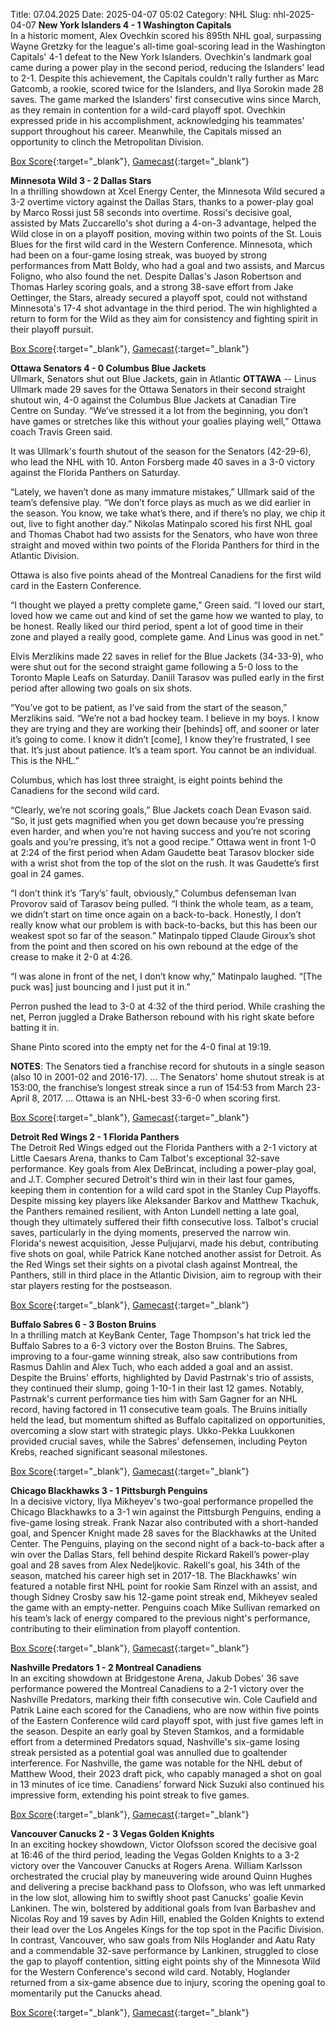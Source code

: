 Title: 07.04.2025
Date: 2025-04-07 05:02
Category: NHL 
Slug: nhl-2025-04-07 
**New York Islanders 4 - 1 Washington Capitals**  
In a historic moment, Alex Ovechkin scored his 895th NHL goal, surpassing Wayne Gretzky for the league's all-time goal-scoring lead in the Washington Capitals' 4-1 defeat to the New York Islanders. Ovechkin's landmark goal came during a power play in the second period, reducing the Islanders' lead to 2-1. Despite this achievement, the Capitals couldn't rally further as Marc Gatcomb, a rookie, scored twice for the Islanders, and Ilya Sorokin made 28 saves. The game marked the Islanders' first consecutive wins since March, as they remain in contention for a wild-card playoff spot. Ovechkin expressed pride in his accomplishment, acknowledging his teammates' support throughout his career. Meanwhile, the Capitals missed an opportunity to clinch the Metropolitan Division. 

[Box Score](/gamecenter/wsh-vs-nyi/2025/04/06/2024021222){:target="_blank"}, [Gamecast](https://www.nhl.com/news/washington-capitals-new-york-islanders-game-recap-april-6){:target="_blank"}<br>

**Minnesota Wild 3 - 2 Dallas Stars**  
In a thrilling showdown at Xcel Energy Center, the Minnesota Wild secured a 3-2 overtime victory against the Dallas Stars, thanks to a power-play goal by Marco Rossi just 58 seconds into overtime. Rossi's decisive goal, assisted by Mats Zuccarello's shot during a 4-on-3 advantage, helped the Wild close in on a playoff position, moving within two points of the St. Louis Blues for the first wild card in the Western Conference. Minnesota, which had been on a four-game losing streak, was buoyed by strong performances from Matt Boldy, who had a goal and two assists, and Marcus Foligno, who also found the net. Despite Dallas's Jason Robertson and Thomas Harley scoring goals, and a strong 38-save effort from Jake Oettinger, the Stars, already secured a playoff spot, could not withstand Minnesota's 17-4 shot advantage in the third period. The win highlighted a return to form for the Wild as they aim for consistency and fighting spirit in their playoff pursuit. 

[Box Score](/gamecenter/dal-vs-min/2025/04/06/2024021223){:target="_blank"}, [Gamecast](https://www.nhl.com/news/dallas-stars-minnesota-wild-game-recap-april-6){:target="_blank"}<br>

**Ottawa Senators 4 - 0 Columbus Blue Jackets**  
Ullmark, Senators shut out Blue Jackets, gain in Atlantic
 **OTTAWA** \-\- <forge-entity title="Linus Ullmark" slug="linus-ullmark-8476999" code="player">Linus Ullmark</forge-entity> made 29 saves for the Ottawa Senators in their second straight shutout win, 4-0 against the Columbus Blue Jackets at Canadian Tire Centre on Sunday. 
“We’ve stressed it a lot from the beginning, you don’t have games or stretches like this without your goalies playing well,” Ottawa coach Travis Green said.

It was Ullmark's fourth shutout of the season for the Senators (42-29-6), who lead the NHL with 10. <forge-entity title="Anton Forsberg" slug="anton-forsberg-8476341" code="player">Anton Forsberg</forge-entity> made 40 saves in a 3-0 victory against the Florida Panthers on Saturday.

“Lately, we haven’t done as many immature mistakes,” Ullmark said of the team’s defensive play. “We don’t force plays as much as we did earlier in the season. You know, we take what’s there, and if there’s no play, we chip it out, live to fight another day.” 
<forge-entity title="Nikolas Matinpalo" slug="nikolas-matinpalo-8484321" code="player">Nikolas Matinpalo</forge-entity> scored his first NHL goal and <forge-entity title="Thomas Chabot" slug="thomas-chabot-8478469" code="player">Thomas Chabot</forge-entity> had two assists for the Senators, who have won three straight and moved within two points of the Florida Panthers for third in the Atlantic Division.

Ottawa is also five points ahead of the Montreal Canadiens for the first wild card in the Eastern Conference.

“I thought we played a pretty complete game,” Green said. “I loved our start, loved how we came out and kind of set the game how we wanted to play, to be honest. Really liked our third period, spent a lot of good time in their zone and played a really good, complete game. And Linus was good in net.”

<forge-entity title="Elvis Merzlikins" slug="elvis-merzlikins-8478007" code="player">Elvis Merzlikins</forge-entity> made 22 saves in relief for the Blue Jackets (34-33-9), who were shut out for the second straight game following a 5-0 loss to the Toronto Maple Leafs on Saturday. <forge-entity title="Daniil Tarasov" slug="daniil-tarasov-8476549" code="player">Daniil Tarasov</forge-entity> was pulled early in the first period after allowing two goals on six shots.

“You’ve got to be patient, as I’ve said from the start of the season,” Merzlikins said. “We’re not a bad hockey team. I believe in my boys. I know they are trying and they are working their \[behinds\] off, and sooner or later it’s going to come. I know it didn’t \[come\], I know they’re frustrated, I see that. It’s just about patience. It’s a team sport. You cannot be an individual. This is the NHL.”

Columbus, which has lost three straight, is eight points behind the Canadiens for the second wild card.

“Clearly, we’re not scoring goals,” Blue Jackets coach Dean Evason said. “So, it just gets magnified when you get down because you’re pressing even harder, and when you’re not having success and you’re not scoring goals and you’re pressing, it’s not a good recipe.” 
Ottawa went in front 1-0 at 2:24 of the first period when <forge-entity title="Adam Gaudette" slug="adam-gaudette-8478874" code="player">Adam Gaudette</forge-entity> beat Tarasov blocker side with a wrist shot from the top of the slot on the rush. It was Gaudette’s first goal in 24 games.

“I don’t think it’s ‘Tary’s’ fault, obviously,” Columbus defenseman <forge-entity title="Ivan Provorov" slug="ivan-provorov-8478500" code="player">Ivan Provorov</forge-entity> said of Tarasov being pulled. “I think the whole team, as a team, we didn’t start on time once again on a back-to-back. Honestly, I don’t really know what our problem is with back-to-backs, but this has been our weakest spot so far of the season.” 
Matinpalo tipped <forge-entity title="Claude Giroux" slug="claude-giroux-8473512" code="player">Claude Giroux</forge-entity>’s shot from the point and then scored on his own rebound at the edge of the crease to make it 2-0 at 4:26.

“I was alone in front of the net, I don’t know why,” Matinpalo laughed. “\[The puck was\] just bouncing and I just put it in.”

Perron pushed the lead to 3-0 at 4:32 of the third period. While crashing the net, Perron juggled a <forge-entity title="Drake Batherson" slug="drake-batherson-8480208" code="player">Drake Batherson</forge-entity> rebound with his right skate before batting it in.

<forge-entity title="Shane Pinto" slug="shane-pinto-8481596" code="player">Shane Pinto</forge-entity> scored into the empty net for the 4-0 final at 19:19.

**NOTES**: The Senators tied a franchise record for shutouts in a single season (also 10 in 2001-02 and 2016-17). ... The Senators' home shutout streak is at 153:00, the franchise’s longest streak since a run of 154:53 from March 23-April 8, 2017. … Ottawa is an NHL-best 33-6-0 when scoring first. 

[Box Score](/gamecenter/cbj-vs-ott/2025/04/06/2024021224){:target="_blank"}, [Gamecast](https://www.nhl.com/news/columbus-blue-jackets-ottawa-senators-game-recap-april-6){:target="_blank"}<br>

**Detroit Red Wings 2 - 1 Florida Panthers**  
The Detroit Red Wings edged out the Florida Panthers with a 2-1 victory at Little Caesars Arena, thanks to Cam Talbot's exceptional 32-save performance. Key goals from Alex DeBrincat, including a power-play goal, and J.T. Compher secured Detroit's third win in their last four games, keeping them in contention for a wild card spot in the Stanley Cup Playoffs. Despite missing key players like Aleksander Barkov and Matthew Tkachuk, the Panthers remained resilient, with Anton Lundell netting a late goal, though they ultimately suffered their fifth consecutive loss. Talbot's crucial saves, particularly in the dying moments, preserved the narrow win. Florida's newest acquisition, Jesse Puljujarvi, made his debut, contributing five shots on goal, while Patrick Kane notched another assist for Detroit. As the Red Wings set their sights on a pivotal clash against Montreal, the Panthers, still in third place in the Atlantic Division, aim to regroup with their star players resting for the postseason. 

[Box Score](/gamecenter/fla-vs-det/2025/04/06/2024021225){:target="_blank"}, [Gamecast](https://www.nhl.com/news/florida-panthers-detroit-red-wings-game-recap-april-6){:target="_blank"}<br>

**Buffalo Sabres 6 - 3 Boston Bruins**  
In a thrilling match at KeyBank Center, Tage Thompson's hat trick led the Buffalo Sabres to a 6-3 victory over the Boston Bruins. The Sabres, improving to a four-game winning streak, also saw contributions from Rasmus Dahlin and Alex Tuch, who each added a goal and an assist. Despite the Bruins' efforts, highlighted by David Pastrnak's trio of assists, they continued their slump, going 1-10-1 in their last 12 games. Notably, Pastrnak's current performance ties him with Sam Gagner for an NHL record, having factored in 11 consecutive team goals. The Bruins initially held the lead, but momentum shifted as Buffalo capitalized on opportunities, overcoming a slow start with strategic plays. Ukko-Pekka Luukkonen provided crucial saves, while the Sabres' defensemen, including Peyton Krebs, reached significant seasonal milestones. 

[Box Score](/gamecenter/bos-vs-buf/2025/04/06/2024021226){:target="_blank"}, [Gamecast](https://www.nhl.com/news/boston-bruins-buffalo-sabres-game-recap-april-6){:target="_blank"}<br>

**Chicago Blackhawks 3 - 1 Pittsburgh Penguins**  
In a decisive victory, Ilya Mikheyev's two-goal performance propelled the Chicago Blackhawks to a 3-1 win against the Pittsburgh Penguins, ending a five-game losing streak. Frank Nazar also contributed with a short-handed goal, and Spencer Knight made 28 saves for the Blackhawks at the United Center. The Penguins, playing on the second night of a back-to-back after a win over the Dallas Stars, fell behind despite Rickard Rakell’s power-play goal and 28 saves from Alex Nedeljkovic. Rakell's goal, his 34th of the season, matched his career high set in 2017-18. The Blackhawks' win featured a notable first NHL point for rookie Sam Rinzel with an assist, and though Sidney Crosby saw his 12-game point streak end, Mikheyev sealed the game with an empty-netter. Penguins coach Mike Sullivan remarked on his team’s lack of energy compared to the previous night's performance, contributing to their elimination from playoff contention. 

[Box Score](/gamecenter/pit-vs-chi/2025/04/06/2024021227){:target="_blank"}, [Gamecast](https://www.nhl.com/news/pittsburgh-penguins-chicago-blackhawks-game-recap-april-6){:target="_blank"}<br>

**Nashville Predators 1 - 2 Montreal Canadiens**  
In an exciting showdown at Bridgestone Arena, Jakub Dobes' 36 save performance powered the Montreal Canadiens to a 2-1 victory over the Nashville Predators, marking their fifth consecutive win. Cole Caufield and Patrik Laine each scored for the Canadiens, who are now within five points of the Eastern Conference wild card playoff spot, with just five games left in the season. Despite an early goal by Steven Stamkos, and a formidable effort from a determined Predators squad, Nashville's six-game losing streak persisted as a potential goal was annulled due to goaltender interference. For Nashville, the game was notable for the NHL debut of Matthew Wood, their 2023 draft pick, who capably managed a shot on goal in 13 minutes of ice time. Canadiens’ forward Nick Suzuki also continued his impressive form, extending his point streak to five games. 

[Box Score](/gamecenter/mtl-vs-nsh/2025/04/06/2024021228){:target="_blank"}, [Gamecast](https://www.nhl.com/news/montreal-canadiens-nashville-predators-game-recap-april-6){:target="_blank"}<br>

**Vancouver Canucks 2 - 3 Vegas Golden Knights**  
In an exciting hockey showdown, Victor Olofsson scored the decisive goal at 16:46 of the third period, leading the Vegas Golden Knights to a 3-2 victory over the Vancouver Canucks at Rogers Arena. William Karlsson orchestrated the crucial play by maneuvering wide around Quinn Hughes and delivering a precise backhand pass to Olofsson, who was left unmarked in the low slot, allowing him to swiftly shoot past Canucks' goalie Kevin Lankinen. The win, bolstered by additional goals from Ivan Barbashev and Nicolas Roy and 19 saves by Adin Hill, enabled the Golden Knights to extend their lead over the Los Angeles Kings for the top spot in the Pacific Division. In contrast, Vancouver, who saw goals from Nils Hoglander and Aatu Raty and a commendable 32-save performance by Lankinen, struggled to close the gap to playoff contention, sitting eight points shy of the Minnesota Wild for the Western Conference's second wild card. Notably, Hoglander returned from a six-game absence due to injury, scoring the opening goal to momentarily put the Canucks ahead. 

[Box Score](/gamecenter/vgk-vs-van/2025/04/06/2024021229){:target="_blank"}, [Gamecast](https://www.nhl.com/news/vegas-golden-knights-vancouver-canucks-game-recap-april-6){:target="_blank"}<br>

